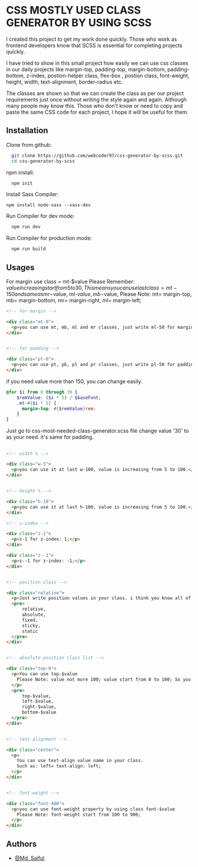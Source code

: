 
# CSS MOSTLY USED CLASS GENERATOR BY USING SCSS

I created this project to get my work done quickly. Those who work as frontend developers know that SCSS is essential for completing projects quickly.

I have tried to show in this small project how easily we can use css classes in our daily projects like margin-top, padding-top, margin-bottom, padding-bottom, z-index, postion-helper class, flex-box , postion class, font-weight, height, width, text-alignment, border-radius etc. 

The classes are shown so that we can create the class as per our project requirements just once without writing the style again and again. Although many people may know this. Those who don't know or need to copy and paste the same CSS code for each project, I hope it will be useful for them.


## Installation

Clone from github:

```bash
  git clone https://github.com/webcoder97/css-generator-by-scss.git
  cd css-generator-by-scss
```
npm install:
```bash
  npm init
```
Install Sass Compiler:
```
npm install node-sass --sass-dev
```

Run Compiler for dev mode:
```bash
  npm run dev
```

Run Compiler for production mode:
```bash
  npm run build
```

<!-- ## Screenshots

Unminfied CSS (dev Mode)

![App Screenshot](https://i.ibb.co/1RvRfhw/code-unminify.png)

Minified CSS (Production Mode)

![App Screenshot](https://i.ibb.co/YtBxX4M/minfiy.png) -->


## Usages
For margin use class = mt-$value
Please Remember: $value increasing start from 5 to 30, 
This means you can use last class = mt-150 and same as mr-$value, ml-$value, mb-$value,
Please Note: mt= margin-top, mb= margin-bottom, mr= margin-right, ml= margin-left;

```html
<!-- for margin -->

<div class="mt-0">
  <p>you can use mt, mb, ml and mr classes, just write ml-50 for margin-left: 50px;</p>
</div>


<!-- for padding -->

<div class="pt-0">
  <p>you can use pt, pb, pl and pr classes, just write pl-50 for padding-left: 50px;</p>
</div>
```
if you need value more than 150, you can change easily.
```scss
@for $i from 0 through 30 {
	$remValue: ($i * 5) / $baseFont;
	.mt-#{$i * 5} {
	  margin-top: #{$remValue}rem;
	}
}
```
Just go to css-most-needed-class-generator.scss file change value '30' to as your need. it's same for padding.

##

```html
<!-- width % -->

<div class="w-5">
  <p>you can use it at last w-100, value is increasing from 5 to 100.</p>
</div>


<!-- height % -->

<div class="h-10">
  <p>you can use it at last h-100, value is increasing from 5 to 100.</p>
</div>

<!-- z-index -->

<div class="z-1">
  <p>z-1 for z-index: 1;</p>
</div>

<div class="z--1">
  <p>z--1 for z-index: -1;</p>
</div>


<!-- position class -->

<div class="relative">
  <p>Just write position values in your class. i think you know all of position values.</p>
  <pre>
      relative,
      absolute,
      fixed,
      sticky,
      static
  </pre>
</div>


<!-- absolute position class list -->

<div class="top-0">
  <p>You can use top-$value
    Please Note: value not more 100; value start from 0 to 100; So you can use your need.
  </p>
  <pre>
      top-$value,
      left-$value,
      right-$value,
      bottom-$value
  </pre>
</div>


<!-- text alignment -->

<div class="center">
  <p>
    You can use text-align value name in your class.
    Such as: left= text-align: left;
  </p>
</div>


<!-- font-weight -->

<div class="font-400">
  <p>you can use font-weight property by using class font-$value
    Please Note: font-weight start from 100 to 900;
  </p>
</div>

```



## Authors

- [@Md. Saiful](https://github.com/webcoder97)

